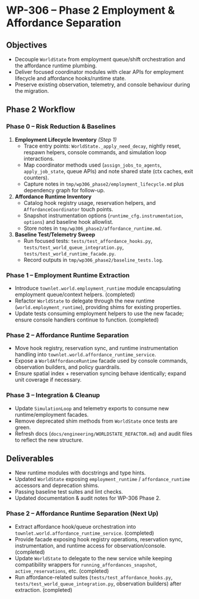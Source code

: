 # WP-306 – Phase 2 Employment & Affordance Separation

## Objectives
- Decouple `WorldState` from employment queue/shift orchestration and the affordance runtime plumbing.
- Deliver focused coordinator modules with clear APIs for employment lifecycle and affordance hooks/runtime state.
- Preserve existing observation, telemetry, and console behaviour during the migration.

## Phase 2 Workflow

### Phase 0 – Risk Reduction & Baselines
1. **Employment Lifecycle Inventory** *(Step 1)*
   - Trace entry points: `WorldState._apply_need_decay`, nightly reset, respawn helpers, console commands, and simulation loop interactions.
   - Map coordinator methods used (`assign_jobs_to_agents`, `apply_job_state`, queue APIs) and note shared state (ctx caches, exit counters).
   - Capture notes in `tmp/wp306_phase2/employment_lifecycle.md` plus dependency graph for follow-up.
2. **Affordance Runtime Inventory**
   - Catalog hook registry usage, reservation helpers, and `AffordanceCoordinator` touch points.
   - Snapshot instrumentation options (`runtime_cfg.instrumentation`, `options`) and baseline hook allowlist.
   - Store notes in `tmp/wp306_phase2/affordance_runtime.md`.
3. **Baseline Test/Telemetry Sweep**
   - Run focused tests: `tests/test_affordance_hooks.py`, `tests/test_world_queue_integration.py`, `tests/test_world_runtime_facade.py`.
   - Record outputs in `tmp/wp306_phase2/baseline_tests.log`.

### Phase 1 – Employment Runtime Extraction
- Introduce `townlet.world.employment_runtime` module encapsulating employment queue/context helpers. (completed)
- Refactor `WorldState` to delegate through the new runtime (`world.employment_runtime`), providing shims for existing properties.
- Update tests consuming employment helpers to use the new facade; ensure console handlers continue to function. (completed)

### Phase 2 – Affordance Runtime Separation
- Move hook registry, reservation sync, and runtime instrumentation handling into `townlet.world.affordance_runtime_service`.
- Expose a `WorldAffordanceRuntime` facade used by console commands, observation builders, and policy guardrails.
- Ensure spatial index + reservation syncing behave identically; expand unit coverage if necessary.

### Phase 3 – Integration & Cleanup
- Update `SimulationLoop` and telemetry exports to consume new runtime/employment facades.
- Remove deprecated shim methods from `WorldState` once tests are green.
- Refresh docs (`docs/engineering/WORLDSTATE_REFACTOR.md`) and audit files to reflect the new structure.

## Deliverables
- New runtime modules with docstrings and type hints.
- Updated `WorldState` exposing `employment_runtime` / `affordance_runtime` accessors and deprecation shims.
- Passing baseline test suites and lint checks.
- Updated documentation & audit notes for WP-306 Phase 2.


### Phase 2 – Affordance Runtime Separation (Next Up)
- Extract affordance hook/queue orchestration into `townlet.world.affordance_runtime_service`. (completed)
- Provide facade exposing hook registry operations, reservation sync, instrumentation, and runtime access for observation/console. (completed)
- Update `WorldState` to delegate to the new service while keeping compatibility wrappers for `running_affordances_snapshot`, `active_reservations`, etc. (completed)
- Run affordance-related suites (`tests/test_affordance_hooks.py`, `tests/test_world_queue_integration.py`, observation builders) after extraction. (completed)
